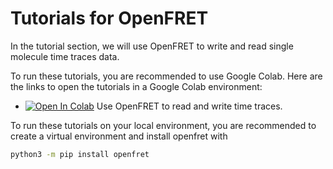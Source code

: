 # Tutorials for OpenFRET

In the tutorial section, we will use OpenFRET to write and read single molecule time traces data.

To run these tutorials, you are recommended to use Google Colab. Here are the links to open the tutorials in a Google Colab environment:

* [![Open In Colab](https://colab.research.google.com/assets/colab-badge.svg)](https://colab.research.google.com/github/simol-lab/META-SiM/blob/main/tutorials/metasim_umap_and_entropy.ipynb) Use OpenFRET to read and write time traces.


To run these tutorials on your local environment, you are recommended to create a virtual environment and install openfret with

```bash
python3 -m pip install openfret
```
